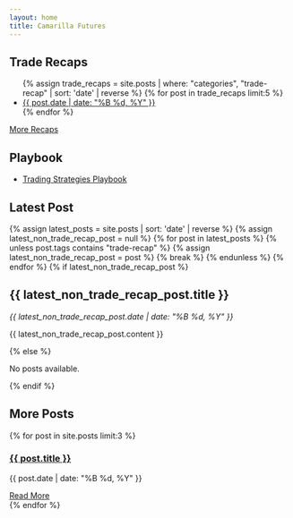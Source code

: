 ```yaml
---
layout: home
title: Camarilla Futures
---
```


<div class="container">
    <div class="sidebar">
        <h2><i class="fas fa-chart-line"></i> Trade Recaps</h2>
        <ul>
            {% assign trade_recaps = site.posts | where: "categories", "trade-recap" | sort: 'date' | reverse %}
            {% for post in trade_recaps limit:5 %}
            <li>
                <a href="{{ post.url | relative_url }}"><i class="far fa-file-alt"></i> {{ post.date | date: "%B %d, %Y" }}</a>
            </li>
            {% endfor %}
        </ul>
        <a href="{{ '/trade-recaps' | relative_url }}" class="view-more-link"><i class="fas fa-arrow-right"></i> More Recaps</a>
        <h2><i class="fas fa-book"></i> Playbook</h2>
        <ul>
            <li>
                <a href="{{ '/playbook' | relative_url }}" class="view-more-link"><i class="fas fa-arrow-right"></i> Trading Strategies Playbook</a>
            </li>
        </ul>
    </div>

<div class="main-content">
    <h2>Latest Post</h2>
    {% assign latest_posts = site.posts | sort: 'date' | reverse %}
    {% assign latest_non_trade_recap_post = null %}
    {% for post in latest_posts %}
        {% unless post.tags contains "trade-recap" %}
            {% assign latest_non_trade_recap_post = post %}
            {% break %}
        {% endunless %}
    {% endfor %}
    {% if latest_non_trade_recap_post %}
        <h2>{{ latest_non_trade_recap_post.title }}</h2>
        <p><i>{{ latest_non_trade_recap_post.date | date: "%B %d, %Y" }}</i></p>
        <p>{{ latest_non_trade_recap_post.content }}</p>
    {% else %}
        <p>No posts available.</p>
    {% endif %}
</div>
    <div class="featured-posts">
        <h2>More Posts</h2>
        <div class="featured-posts-grid">
            {% for post in site.posts limit:3 %}
            <div class="featured-post">
                <div class="featured-post-text">
                    <h3><a href="{{ post.url | relative_url }}">{{ post.title }}</a></h3>
                    <p>{{ post.date | date: "%B %d, %Y" }}</p>
                    <a href="{{ post.url | relative_url }}">Read More</a>
                </div>
            </div>
            {% endfor %}
        </div>
    </div>
</div>

<script src="{{ '/assets/js/table.js' | relative_url }}"></script>
